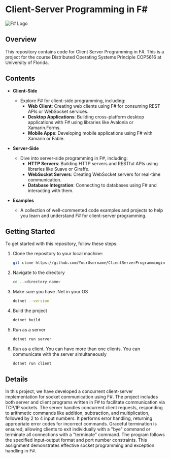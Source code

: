 # Client-Server Programming in F#

![F# Logo](https://upload.wikimedia.org/wikipedia/commons/6/66/F_Sharp_logo.svg)

## Overview

This repository contains code for Client Server Programming in F#. This is a project for the course Distributed Operating Systems Principle COP5616 at University of Florida.

## Contents

- **Client-Side**
  - Explore F# for client-side programming, including:
    - **Web Client**: Creating web clients using F# for consuming REST APIs or WebSocket services.
    - **Desktop Applications**: Building cross-platform desktop applications with F# using libraries like Avalonia or Xamarin.Forms.
    - **Mobile Apps**: Developing mobile applications using F# with Xamarin or Fable.
  
- **Server-Side**
  - Dive into server-side programming in F#, including:
    - **HTTP Servers**: Building HTTP servers and RESTful APIs using libraries like Suave or Giraffe.
    - **WebSocket Servers**: Creating WebSocket servers for real-time communication.
    - **Database Integration**: Connecting to databases using F# and interacting with them.
  
- **Examples**
  - A collection of well-commented code examples and projects to help you learn and understand F# for client-server programming.

## Getting Started

To get started with this repository, follow these steps:

1. Clone the repository to your local machine:

   ```sh
   git clone https://github.com/YourUsername/ClientServerProgramminginFSharp.git
2. Navigate to the directory
    ```sh
    cd ..<directory name>
3. Make sure you have .Net in your OS
    ```sh
    dotnet --version
4. Build the project
     ```sh
    dotnet build
5. Run as a server
     ```sh
    dotnet run server
6. Run as a client. You can have more than one clients. You can communicate with the server simultaneously
     ```sh
    dotnet run client

## Details

In this project, we have developed a concurrent client-server implementation for socket communication using F#. The project includes both server and client programs written in F# to facilitate communication via TCP/IP sockets. The server handles concurrent client requests, responding to arithmetic commands like addition, subtraction, and multiplication, followed by 2 to 4 input numbers. It performs error handling, returning appropriate error codes for incorrect commands. Graceful termination is ensured, allowing clients to exit individually with a "bye" command or terminate all connections with a "terminate" command. The program follows the specified input-output format and port number constraints. This assignment demonstrates effective socket programming and exception handling in F#.